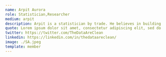 ```yaml
---
name: Arpit Aurora
role: Statistician,Researcher
medium: arpit
description: Arpit is a statistician by trade. He believes in building sustainable and intersectional solutions for the society. Avid cyclist and reader. Passionate about OpenEducation.
quote: Lorem ipsum dolor sit amet, consectetur adipiscing elit, sed do eiusmod tempor incididunt ut labore et dolore magna aliqua.
twitter: https://twitter.com/TheDataAreClean
linkedin: https://linkedin.com/in/thedataareclean/
image: ./SA.jpeg
template: member
---
```

